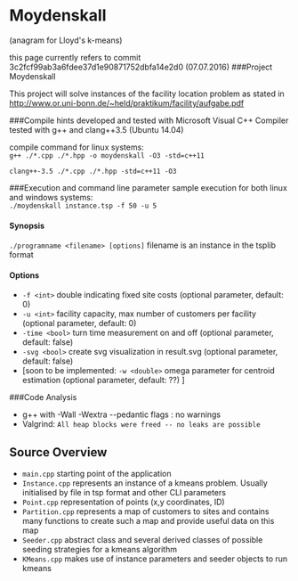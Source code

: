 # Moydenskall
(anagram for Lloyd's k-means)

this page currently refers to commit 3c2fcf99ab3a6fdee37d1e90871752dbfa14e2d0 (07.07.2016)
###Project Moydenskall

This project will solve instances of the facility location problem as stated in http://www.or.uni-bonn.de/~held/praktikum/facility/aufgabe.pdf

###Compile hints
developed and tested with Microsoft Visual C++ Compiler  
tested with g++ and clang++3.5 (Ubuntu 14.04)

compile command for linux systems:  
`g++ ./*.cpp ./*.hpp -o moydenskall -O3 -std=c++11`

`clang++-3.5 ./*.cpp ./*.hpp -std=c++11 -O3`

###Execution and command line parameter
sample execution for both linux and windows systems:  
`./moydenskall instance.tsp -f 50 -u 5`

#### Synopsis
`./programname <filename> [options]`
filename is an instance in the tsplib format
#### Options
* `-f <int>` double indicating fixed site costs (optional parameter, default: 0)
* `-u <int>` facility capacity, max number of customers per facility  (optional parameter, default: 0)
* `-time <bool>` turn time measurement on and off  (optional parameter, default: false)
* `-svg <bool>` create svg visualization in result.svg (optional parameter, default: false)
* [soon to be implemented: `-w <double>` omega parameter for centroid estimation (optional parameter, default: ??) ]

###Code Analysis
* g++ with -Wall -Wextra --pedantic flags : no warnings
* Valgrind: `All heap blocks were freed -- no leaks are possible`

## Source Overview
* `main.cpp` starting point of the application  
* `Instance.cpp` represents an instance of a kmeans problem. Usually initialised by file in tsp format and other CLI parameters
* `Point.cpp` representation of points (x,y coordinates, ID)
* `Partition.cpp` represents a map of customers to sites and contains many functions to create such a map and provide useful data on this map
* `Seeder.cpp` abstract class and several derived classes of possible seeding strategies for a kmeans algorithm
* `KMeans.cpp` makes use of instance parameters and seeder objects to run kmeans



